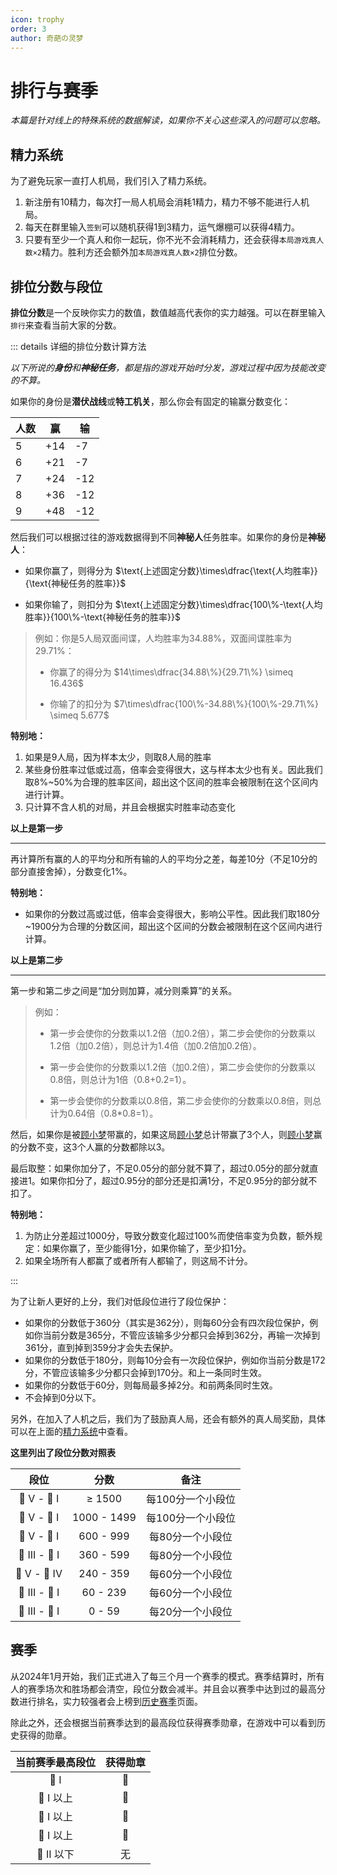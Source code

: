 ```yaml
---
icon: trophy
order: 3
author: 奇葩の灵梦
---
```


# 排行与赛季

*本篇是针对线上的特殊系统的数据解读，如果你不关心这些深入的问题可以忽略。*

## 精力系统

为了避免玩家一直打人机局，我们引入了精力系统。

1. 新注册有10精力，每次打一局人机局会消耗1精力，精力不够不能进行人机局。
2. 每天在群里输入`签到`可以随机获得1到3精力，运气爆棚可以获得4精力。
3. 只要有至少一个真人和你一起玩，你不光不会消耗精力，还会获得`本局游戏真人数×2`精力。胜利方还会额外加`本局游戏真人数×2`排位分数。

## 排位分数与段位

**排位分数**是一个反映你实力的数值，数值越高代表你的实力越强。可以在群里输入`排行`来查看当前大家的分数。

::: details 详细的排位分数计算方法

*以下所说的**身份**和**神秘任务**，都是指的游戏开始时分发，游戏过程中因为技能改变的不算。*

如果你的身份是**潜伏战线**或**特工机关**，那么你会有固定的输赢分数变化：

| 人数 | 赢   | 输   |
|----|-----|-----|
| 5  | +14 | -7  |
| 6  | +21 | -7  |
| 7  | +24 | -12 |
| 8  | +36 | -12 |
| 9  | +48 | -12 |

然后我们可以根据过往的游戏数据得到不同**神秘人**任务胜率。如果你的身份是**神秘人**：

- 如果你赢了，则得分为 $\text{上述固定分数}\times\dfrac{\text{人均胜率}}{\text{神秘任务的胜率}}$

- 如果你输了，则扣分为 $\text{上述固定分数}\times\dfrac{100\%-\text{人均胜率}}{100\%-\text{神秘任务的胜率}}$

> 例如：你是5人局双面间谍，人均胜率为34.88%，双面间谍胜率为29.71%：
>
> - 你赢了的得分为 $14\times\dfrac{34.88\%}{29.71\%} \simeq 16.436$
>
> - 你输了的扣分为 $7\times\dfrac{100\%-34.88\%}{100\%-29.71\%} \simeq 5.677$

**特别地：**

1. 如果是9人局，因为样本太少，则取8人局的胜率
2. 某些身份胜率过低或过高，倍率会变得很大，这与样本太少也有关。因此我们取8%~50%为合理的胜率区间，超出这个区间的胜率会被限制在这个区间内进行计算。
3. 只计算不含人机的对局，并且会根据实时胜率动态变化

**以上是第一步**

---

再计算所有赢的人的平均分和所有输的人的平均分之差，每差10分（不足10分的部分直接舍掉），分数变化1%。

**特别地：**

- 如果你的分数过高或过低，倍率会变得很大，影响公平性。因此我们取180分~1900分为合理的分数区间，超出这个区间的分数会被限制在这个区间内进行计算。

**以上是第二步**

---

第一步和第二步之间是“加分则加算，减分则乘算”的关系。

> 例如：
>
> - 第一步会使你的分数乘以1.2倍（加0.2倍），第二步会使你的分数乘以1.2倍（加0.2倍），则总计为1.4倍（加0.2倍加0.2倍）。
>
> - 第一步会使你的分数乘以1.2倍（加0.2倍），第二步会使你的分数乘以0.8倍，则总计为1倍（0.8+0.2=1）。
>
> - 第一步会使你的分数乘以0.8倍，第二步会使你的分数乘以0.8倍，则总计为0.64倍（0.8*0.8=1）。

然后，如果你是被[顾小梦](../skills/base.md#g-顾小梦-译电科科员)带赢的，如果这局[顾小梦](../skills/base.md#g-顾小梦-译电科科员)总计带赢了3个人，则[顾小梦](../skills/base.md#g-顾小梦-译电科科员)赢的分数不变，这3个人赢的分数都除以3。

最后取整：如果你加分了，不足0.05分的部分就不算了，超过0.05分的部分就直接进1。如果你扣分了，超过0.95分的部分还是扣满1分，不足0.95分的部分就不扣了。

**特别地：**

1. 为防止分差超过1000分，导致分数变化超过100%而使倍率变为负数，额外规定：如果你赢了，至少能得1分，如果你输了，至少扣1分。
2. 如果全场所有人都赢了或者所有人都输了，则这局不计分。

:::

为了让新人更好的上分，我们对低段位进行了段位保护：

- 如果你的分数低于360分（其实是362分），则每60分会有四次段位保护，例如你当前分数是365分，不管应该输多少分都只会掉到362分，再输一次掉到361分，直到掉到359分才会失去保护。
- 如果你的分数低于180分，则每10分会有一次段位保护，例如你当前分数是172分，不管应该输多少分都只会掉到170分。和上一条同时生效。
- 如果你的分数低于60分，则每局最多掉2分。和前两条同时生效。
- 不会掉到0分以下。

另外，在加入了人机之后，我们为了鼓励真人局，还会有额外的真人局奖励，具体可以在上面的[精力系统](#精力系统)中查看。

**这里列出了段位分数对照表**

|      段位       |     分数      |     备注     |
|:-------------:|:-----------:|:----------:|
|  👑 V - 👑 I  |   ≥ 1500    | 每100分一个小段位 |
|  💎 V - 💎 I  | 1000 - 1499 | 每100分一个小段位 |
|  💍 V - 💍 I  |  600 - 999  | 每80分一个小段位  |
| 🏅 III - 🏅 I |  360 - 599  | 每80分一个小段位  |
| 🏅 V - 🏅 IV  |  240 - 359  | 每60分一个小段位  |
| 🥈 III - 🥈 I |  60 - 239   | 每60分一个小段位  |
| 🥉 III - 🥉 I |   0 - 59    | 每20分一个小段位  |

## 赛季

从2024年1月开始，我们正式进入了每三个月一个赛季的模式。赛季结算时，所有人的赛季场次和胜场都会清空，段位分数会减半。并且会以赛季中达到过的最高分数进行排名，实力较强者会上榜到[历史赛季](/toplist.md)页面。

除此之外，还会根据当前赛季达到的最高段位获得赛季勋章，在游戏中可以看到历史获得的勋章。

| 当前赛季最高段位 | 获得勋章 |
|:--------:|:----:|
|   👑 I   |  👑  |
| 💎 I 以上  |  💎  |
| 💍 I 以上  |  💍  |
| 🏅 I 以上  |  🏅  |
| 🏅 II 以下 |  无   |

<style scoped>
  table {
    text-wrap: nowrap;
  }

  .katex {
    text-wrap: nowrap;
  }
</style>
